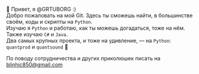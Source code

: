 👋 Привет, я @GRTUBORG :)  
Добро пожаловать на мой Git. Здесь ты сможешь найти, в большинстве своём, коды и скрипты на `Python`.  
Изучаю я `Python` и работаю, как ты можешь догадаться, тоже на нём. Также изучаю `C#` и `Java`.  
Два самых крупных проекта, и тоже на удивление, — на `Python`: `quantprod` и `quantsound` 🤖  

По поводу сотрудничества и других приколюшек писать на blinhic850@gmail.com  



